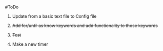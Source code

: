 #ToDo

1. Update from a basic text file to Config file

2. ~~Add for/until as know keywords and add functionality to those keywords~~

3. ~~Test~~

4. Make a new timer
